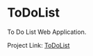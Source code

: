 # ToDoList
To Do List Web Application.

Project Link: [ToDoList](https://sagnikman.github.io/ToDoList/)
